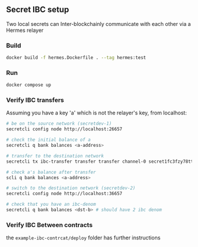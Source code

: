 ## Secret IBC setup
Two local secrets can Inter-blockchainly communicate with each other via a Hermes relayer

### Build
```bash
docker build -f hermes.Dockerfile . --tag hermes:test
```

### Run
```bash
docker compose up
```

### Verify IBC transfers
Assuming you have a key 'a' which is not the relayer's key,
from localhost:
```bash
# be on the source network (secretdev-1)
secretcli config node http://localhost:26657

# check the initial balance of a
secretcli q bank balances <a-address>

# transfer to the destination network
secretcli tx ibc-transfer transfer transfer channel-0 secret1fc3fzy78ttp0lwuujw7e52rhspxn8uj52zfyne 2uscrt --from a

# check a's balance after transfer
scli q bank balances <a-address>

# switch to the destination network (secretdev-2)
secretcli config node http://localhost:36657

# check that you have an ibc-denom
secretcli q bank balances <dst-b> # should have 2 ibc denom
```

### Verify IBC Between contracts
the `example-ibc-contrcat/deploy` folder has further instructions